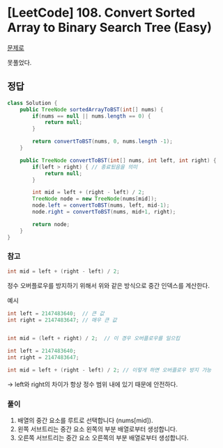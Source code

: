 # [LeetCode] 108. Convert Sorted Array to Binary Search Tree (Easy)

<a href="https://leetcode.com/problems/convert-sorted-array-to-binary-search-tree/description/" target="_blank">문제로</a>
 
못풀었다.
## 정답
``` java
class Solution {
    public TreeNode sortedArrayToBST(int[] nums) {
        if(nums == null || nums.length == 0) {
            return null;
        }

        return convertToBST(nums, 0, nums.length -1);
    }

    public TreeNode convertToBST(int[] nums, int left, int right) {
        if(left > right) { // 종료됬음을 의미
            return null;
        }

        int mid = left + (right - left) / 2;
        TreeNode node = new TreeNode(nums[mid]);
        node.left = convertToBST(nums, left, mid-1);
        node.right = convertToBST(nums, mid+1, right);

        return node;
    }
}
```
### 참고
``` java
int mid = left + (right - left) / 2;
```
정수 오버플로우를 방지하기 위해서 위와 같은 방식으로 중간 인덱스를 계산한다.

예시
``` java
int left = 2147483640;  // 큰 값
int right = 2147483647; // 매우 큰 값


int mid = (left + right) / 2;  // 이 경우 오버플로우를 일으킴
```
``` java
int left = 2147483640;
int right = 2147483647;

int mid = left + (right - left) / 2; // 이렇게 하면 오버플로우 방지 가능
```
-> left와 right의 차이가 항상 정수 범위 내에 있기 때문에 안전하다.
 
### 풀이
1. 배열의 중간 요소를 루트로 선택합니다 (nums[mid]).
2. 왼쪽 서브트리는 중간 요소 왼쪽의 부분 배열로부터 생성합니다.
3. 오른쪽 서브트리는 중간 요소 오른쪽의 부분 배열로부터 생성합니다.